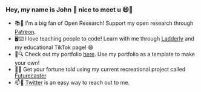 ### Hey, my name is John 👋 nice to meet u 😄🥰

- 📚📖 I'm a big fan of Open Research! Support my open research through [Patreon](https://www.patreon.com/johnvandivier).
- 🖥️⌨️ I love teaching people to code! Learn with me through [Ladderly](http://ladderly.io/) and my educational TikTok page! 😄
- 💼🔍 Check out my portfolio [here](https://vandivier.github.io/basic-nextjs-portfolio/). Use my portfolio as a template to make your own!
- 🔮🧙 Get your fortune told using my current recreational project called [Futurecaster](https://futurecaster.vercel.app/)
- 📫💬 [Twitter](https://twitter.com/JohnVandivier) is an easy way to reach out to me.
